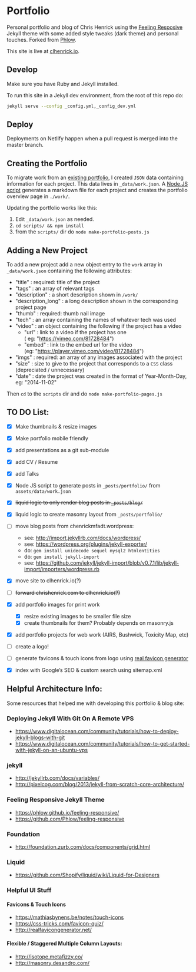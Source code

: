 # Portfolio
Personal portfolio and blog of Chris Henrick using the [Feeling Resposive](http://phlow.github.io/feeling-responsive/) Jekyll theme with some added style tweaks (dark theme) and personal touches. Forked from [Phlow](https://github.com/Phlow/feeling-responsive).

This site is live at [clhenrick.io](http://clhenrick.io).

## Develop
Make sure you have Ruby and Jekyll installed.

To run this site in a Jekyll dev environment, from the root of this repo do:

```bash
jekyll serve --config _config.yml,_config_dev.yml
```

## Deploy
Deployments on Netlify happen when a pull request is merged into the master branch.

## Creating the Portfolio
To migrate work from an [existing portfolio](http://chrishenrick.com), I created `JSON` data containing information for each project. This data lives in `_data/work.json`. A [Node.JS script](./scripts/make-portfolio-posts.js) generates a markdown file for each project and creates the portfolio overview page in `./work/`.

Updating the portfolio works like this:  

1. Edit `_data/work.json` as needed.
2. `cd scripts/ && npm install`
3. from the `scripts/` dir do `node make-portfolio-posts.js`

## Adding a New Project
To add a new project add a new object entry to the `work` array in `_data/work.json` containing the following attributes:

- "title" : required: title of the project
- "tags" : an array of relevant tags
- "description" : a short description shown in `/work/`
- "description_long" : a long description shown in the corresponding project page
- "thumb" : required: thumb nail image
- "tech" : an array containing the names of whatever tech was used
- "video" : an object containing the following if the project has a video
  - "url" : link to a video if the project has one  
    ( eg: "https://vimeo.com/81728484")
  - "embed" : link to the embed url for the video  
    (eg: "https://player.vimeo.com/video/81728484")
- "imgs" : required: an array of any images associated with the project
- "size" : size to give to the project that corresponds to a `CSS` class
  (depreciated / unnecessary)
- "date" : date the project was created in the format of Year-Month-Day, eg: "2014-11-02"

Then `cd` to the `scripts` dir and do `node make-portfolio-pages.js`

## TO DO List:
- [x] Make thumbnails & resize images

- [x] Make portfolio mobile friendly

- [x] add presentations as a git sub-module

- [x] add CV / Resume

- [x] add Talks

- [x] Node JS script to generate posts in `_posts/portfolio/` from `assets/data/work.json`

- [x] ~~liquid logic to only render blog posts in `_posts/blog/`~~

- [x] liquid logic to create masonry layout from `_posts/portfolio/`

- [ ] move blog posts from chenrickmfadt.wordpress:  
    - see: http://import.jekyllrb.com/docs/wordpress/
    - see: https://wordpress.org/plugins/jekyll-exporter/
    - do: `gem install unidecode sequel mysql2 htmlentities`
    - do: `gem install jekyll-import`
    - see: https://github.com/jekyll/jekyll-import/blob/v0.7.1/lib/jekyll-import/importers/wordpress.rb

- [x] move site to clhenrick.io(?)

- [ ] ~~forward chrishenrick.com to clhenrick.io(?)~~

- [x] add portfolio images for print work
    - [x] resize existing images to be smaller file size
    - [x] create thumbnails for them? Probably depends on masonry.js

- [x] add portfolio projects for web work (AIRS, Bushwick, Toxicity Map, etc)

- [ ] create a logo!

- [ ] generate favicons & touch icons from logo using [real favicon generator](http://realfavicongenerator.net/)

- [x] index with Google’s SEO & custom search using sitemap.xml

## Helpful Architecture Info:
Some resources that helped me with developing this portfolio & blog site:

### Deploying Jekyll With Git On A Remote VPS
- https://www.digitalocean.com/community/tutorials/how-to-deploy-jekyll-blogs-with-git
- https://www.digitalocean.com/community/tutorials/how-to-get-started-with-jekyll-on-an-ubuntu-vps

### jekyll
- http://jekyllrb.com/docs/variables/
- http://pixelcog.com/blog/2013/jekyll-from-scratch-core-architecture/

### Feeling Responsive Jekyll Theme
- https://phlow.github.io/feeling-responsive/
- https://github.com/Phlow/feeling-responsive

### Foundation
- http://foundation.zurb.com/docs/components/grid.html

### Liquid
- https://github.com/Shopify/liquid/wiki/Liquid-for-Designers

### Helpful UI Stuff
#### Favicons & Touch Icons
- https://mathiasbynens.be/notes/touch-icons
- https://css-tricks.com/favicon-quiz/
- http://realfavicongenerator.net/

#### Flexible / Staggered Multiple Column Layouts:  
- http://isotope.metafizzy.co/
- http://masonry.desandro.com/

